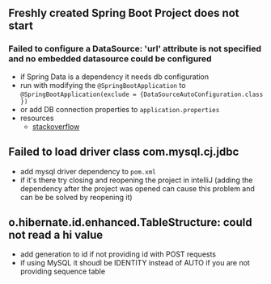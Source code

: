 ## Freshly created Spring Boot Project does not start
### Failed to configure a DataSource: 'url' attribute is not specified and no embedded datasource could be configured

- if Spring Data is a dependency it needs db configuration
- run with modifying the `@SpringBootApplication` to `@SpringBootApplication(exclude = {DataSourceAutoConfiguration.class })`
- or add DB connection properties to `application.properties`
- resources
    - [stackoverflow](https://stackoverflow.com/questions/51221777/failed-to-configure-a-datasource-url-attribute-is-not-specified-and-no-embedd)

## Failed to load driver class com.mysql.cj.jdbc
- add mysql driver dependency to `pom.xml`
- if it's there try closing and reopening the project in intelliJ (adding the dependency after the project was opened can cause this problem and can be be solved by reopening it)

## o.hibernate.id.enhanced.TableStructure: could not read a hi value

- add generation to id if not providing id with POST requests
- if using MySQL it shoudl be IDENTITY instead of AUTO if you are not providing sequence table


